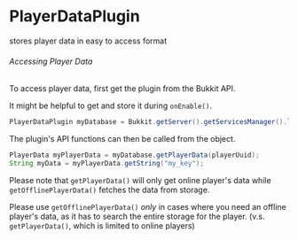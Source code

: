 # PlayerDataPlugin
stores player data in easy to access format

###### Accessing Player Data
To access player data, first get the plugin from the Bukkit API.

It might be helpful to get and store it during `onEnable()`.


```java
PlayerDataPlugin myDatabase = Bukkit.getServer().getServicesManager().load(PlayerDataPlugin.class);
```

The plugin's API functions can then be called from the object.

```java
PlayerData myPlayerData = myDatabase.getPlayerData(playerUuid);
String myData = myPlayerData.getString("my_key");
```


Please note that `getPlayerData()` will only get online player's data while `getOfflinePlayerData()` fetches the data from storage.

Please use `getOfflinePlayerData()` _only_ in cases where you need an offline player's data, as it has to search the entire storage for the player. (v.s. `getPlayerData()`, which is limited to online players)
